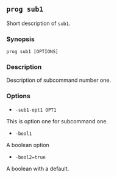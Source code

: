 ## `prog sub1`

Short description of `sub1`.

### Synopsis

    prog sub1 [OPTIONS]

### Description

Description of subcommand number one.

### Options

* `-sub1-opt1 OPT1`

This is option one for subcommand one.

* `-bool1`

A boolean option

* `-bool2=true`

A boolean with a default.
